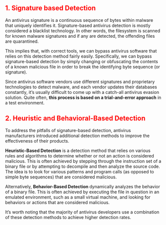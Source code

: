 
	
<h2> <span style="color:red" > 1. Signature based Detection </span> </h2>
An antivirus signature is a continuous sequence of bytes within malware that uniquely identifies it. Signature-based antivirus detection is mostly considered a blacklist technology. In other words, the filesystem is scanned for known malware signatures and if any are detected, the offending files are quarantined.

This implies that, with correct tools, we can bypass antivirus software that relies on this detection method fairly easily. Specifically, we can bypass signature-based detection by simply changing or obfuscating the contents of a known malicious file in order to break the identifying byte sequence (or signature).

Since antivirus software vendors use different signatures and proprietary technologies to detect malware, and each vendor updates their databases constantly, it’s usually difficult to come up with a catch-all antivirus evasion solution. Quite often, <b>this process is based on a trial-and-error approach</b> in a test environment.

<h2> <span style="color:red" > 2. Heuristic and Behavioral-Based Detection</span> </h2>
To address the pitfalls of signature-based detection, antivirus manufacturers introduced additional detection methods to improve the effectiveness of their products.

<b>Heuristic-Based Detection</b> is a detection method that relies on various rules and algorithms to determine whether or not an action is considered malicious. This is often achieved by stepping through the instruction set of a binary file or by attempting to decompile and then analyze the source code. The idea is to look for various patterns and program calls (as opposed to simple byte sequences) that are considered malicious.

Alternatively, <b> Behavior-Based Detection </b> dynamically analyzes the behavior of a binary file. This is often achieved by executing the file in question in an emulated environment, such as a small virtual machine, and looking for behaviors or actions that are considered malicious.

It’s worth noting that the majority of antivirus developers use a combination of these detection methods to achieve higher detection rates.

